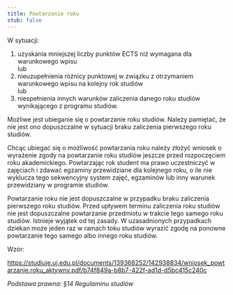 ```yaml
---
title: Powtarzanie roku
stub: false
---
```

W sytuacji:

1. uzyskania mniejszej liczby punktów ECTS niż wymagana dla warunkowego wpisu \
   lub
2. nieuzupełnienia różnicy punktowej w związku z otrzymaniem warunkowego wpisu na kolejny rok studiów \
   lub 
3. niespełnienia innych warunków zaliczenia danego roku studiów wynikającego z programu studiów.

Możliwe jest ubieganie się o powtarzanie roku studiów. Należy pamiętać, że nie jest ono dopuszczalne w sytuacji braku zaliczenia pierwszego roku studiów.

Chcąc ubiegać się o możliwość powtarzania roku należy złożyć wniosek o wyrażenie zgody na powtarzanie roku studiów jeszcze przed rozpoczęciem roku akademickiego. Powtarzając rok student ma prawo uczestniczyć w zajęciach i zdawać egzaminy przewidziane dla kolejnego roku, o ile nie wyklucza tego sekwencyjny system zajęć, egzaminów lub inny warunek przewidziany w programie studiów.

Powtarzanie roku nie jest dopuszczalne w przypadku braku zaliczenia pierwszego roku studiów. Przed upływem terminu zaliczenia roku studiów nie jest dopuszczalne powtarzanie przedmiotu w trakcie tego samego roku studiów. Istnieje wyjątek od tej zasady. W uzasadnionych przypadkach dziekan może jeden raz w ramach toku studiów wyrazić zgodę na ponowne powtarzanie tego samego albo innego roku studiów.

Wzór:

https://studiuje.uj.edu.pl/documents/139368252/142938834/wniosek_powtarzanie.roku_aktywny.pdf/b74f849a-b8b7-422f-ad1d-d5bc415c240c

*Podstawa prawna: §14 Regulaminu studiów*
